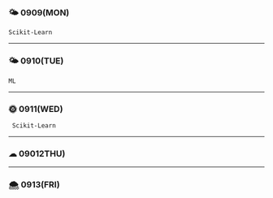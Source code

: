 
### 🌤 0909(MON)
    Scikit-Learn
    
---

### 🌤 0910(TUE)
    ML

---

### 🌞 0911(WED)
     Scikit-Learn
---

### ☁ 09012THU)


---

### 🌨 0913(FRI)

